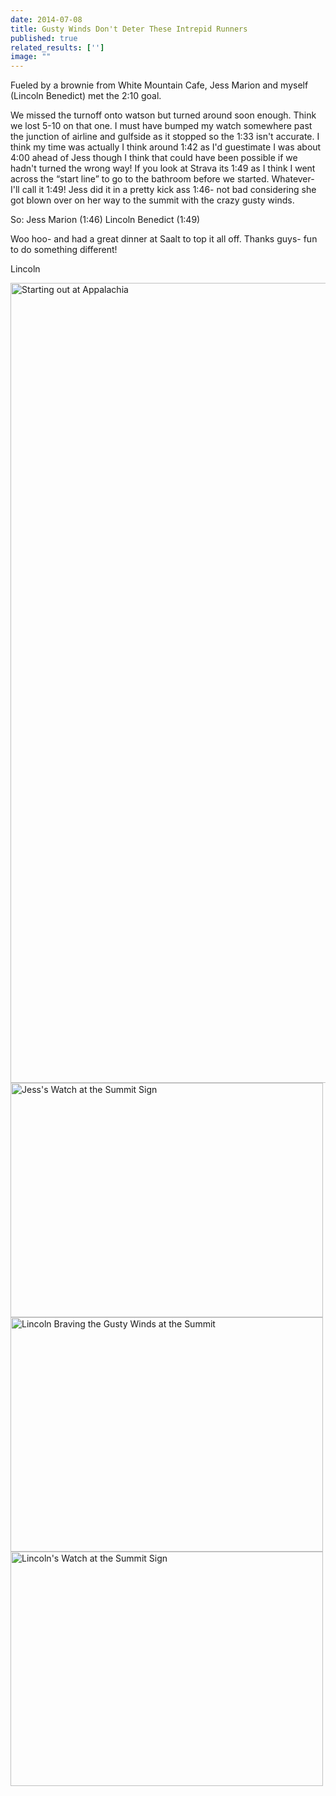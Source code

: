 ```yaml
---
date: 2014-07-08
title: Gusty Winds Don't Deter These Intrepid Runners
published: true
related_results: ['']
image: ""
---
```


<p>Fueled by a brownie from White Mountain Cafe, Jess Marion and myself (Lincoln Benedict) met the 2:10 goal.</p>
<p>We missed the turnoff onto watson but turned around soon enough. Think we lost 5-10 on that one. I must have bumped my watch somewhere past the junction of airline and gulfside as it stopped so the 1:33 isn't accurate. I think my time was actually I think around 1:42 as I'd guestimate I was about 4:00 ahead of Jess though I think that could have been possible if we hadn't turned the wrong way! If you look at Strava its 1:49 as I think I went across the “start line” to go to the bathroom before we started. Whatever- I'll call it 1:49! Jess did it in a pretty kick ass 1:46- not bad considering she got blown over on her way to the summit with the crazy gusty winds.</p>
<p>So:
Jess Marion (1:46)
Lincoln Benedict (1:49)</p>
<p>Woo hoo- and had a great dinner at Saalt to top it all off. Thanks guys- fun to do something different!</p>
<p>Lincoln</p>
<img src="/images/uploads/benedict.jpg" alt="Starting out at Appalachia" width="960" height="1280" class="img-fluid">
<img src="/images/uploads/tumblrinlinepl2vv2d94y1si9ly8500.jpg" alt="Jess's Watch at the Summit Sign" width="500" height="375" class="img-fluid">
<img src="/images/uploads/tumblrinlinepl2vv3o8ch1si9ly8500.jpg" alt="Lincoln Braving the Gusty Winds at the Summit" width="500" height="375" class="img-fluid">
<img src="/images/uploads/tumblrinlinepl2vv3o8ui1si9ly8500.jpg" alt="Lincoln's Watch at the Summit Sign" width="500" height="375" class="img-fluid">

